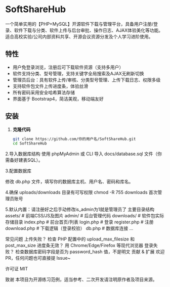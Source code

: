 # SoftShareHub

一个简单实用的【PHP+MySQL】开源软件下载与管理平台，具备用户注册/登录、软件下载与分类、软件上传与后台审批、操作日志、AJAX体验美化等功能。适合高校实验/公司内部资料共享、开源会议资源分发及个人学习进阶使用。

## 特性

- 用户免登录浏览，注册后可下载软件资源（支持多用户）
- 软件支持分类、型号管理，支持关键字全局搜索及AJAX无刷新切换
- 管理员后台：具有软件上传/审核、分类型号管理、上传下载日志、权限多级
- 支持软件包文件上传进度条，体验丝滑
- 所有密码采用安全哈希算法存储
- 界面基于 Bootstrap4，简洁美观，移动端友好

## 安装

1. **克隆代码**

   ```bash
   git clone https://github.com/你的用户名/SoftShareHub.git
   cd SoftShareHub

2.导入数据库结构
使用 phpMyAdmin 或 CLI 导入 docs/database.sql 文件（你需备好建表SQL）。

3.配置数据库

修改 db.php 文件，填写你的数据库主机、用户名、密码和库名。

4.确保 uploads/downloads 目录有可写权限
chmod -R 755 downloads
首次管理员账号

5.默认内置：请注册好之后手动修改is_admin为1就是管理员了
主要目录结构
assets/           # 前端CSS/JS及图片
admin/            # 后台管理代码
downloads/        # 软件包实际存储目录
index.php         # 前台首页/列表
login.php         # 登录
register.php      # 注册
download.php      # 下载逻辑（登录校验）
db.php            # 数据库连接
...

常见问题
上传失败？
检查 PHP 配置中的 upload_max_filesize 和 post_max_size
进度条无效？
用 Chrome/Edge/Firefox 等现代浏览器
登录失败？
检查数据库密码字段是否为 password_hash 值，不是明文
贡献 & 扩展
欢迎 PR，任何问题也可直接提 Issue~

许可证
MIT

致谢
本项目为开源练习范例，适当参考、二次开发请注明原作者及项目来源。

